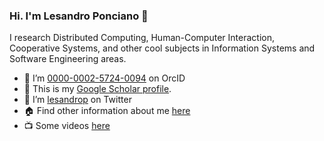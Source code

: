 ### Hi. I'm Lesandro Ponciano :handshake:

I research Distributed Computing, Human-Computer Interaction, Cooperative Systems, and other cool subjects in Information Systems and Software Engineering areas.

- :school: I’m [0000-0002-5724-0094](https://orcid.org/0000-0002-5724-0094) on OrcID
- :link: This is my [Google Scholar profile](https://scholar.google.com.br/citations?user=KS9I4P0AAAAJ).
- :speech_balloon: I’m [lesandrop](https://twitter.com/lesandrop) on Twitter
- :house: Find other information about me [here](https://lesandrop.github.io/site/)
- 📺 Some videos [here](https://www.youtube.com/channel/UCnY0aPVH1AxQId92-JKJuZQ)


<!--
**lesandrop/lesandrop** is a ✨ _special_ ✨ repository because its `README.md` (this file) appears on your GitHub profile.

Here are some ideas to get you started:

- 🔭 I’m currently working on ...
- 🌱 I’m currently learning ...
- 👯 I’m looking to collaborate on ...
- 🤔 I’m looking for help with ...
- 💬 Ask me about ...
- 📫 How to reach me: ...
- 😄 Pronouns: ...
- ⚡ Fun fact: ...
-->
